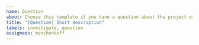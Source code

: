 ```yaml
---
name: Question
about: Choose this template if you have a question about the project or functionality
title: "[Question] Short description"
labels: investigate, question
assignees: manchenkoff
---
```

